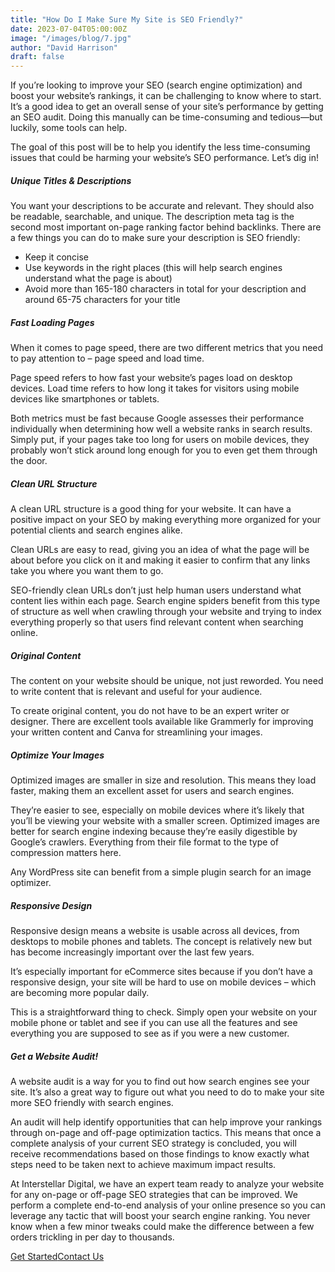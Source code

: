 ```yaml
---
title: "How Do I Make Sure My Site is SEO Friendly?"
date: 2023-07-04T05:00:00Z
image: "/images/blog/7.jpg"
author: "David Harrison"
draft: false
---
```


If you’re looking to improve your SEO (search engine optimization) and boost your website’s rankings, it can be challenging to know where to start. It’s a good idea to get an overall sense of your site’s performance by getting an SEO audit. Doing this manually can be time-consuming and tedious—but luckily, some tools can help.

The goal of this post will be to help you identify the less time-consuming issues that could be harming your website’s SEO performance. Let’s dig in!


##### Unique Titles & Descriptions

You want your descriptions to be accurate and relevant. They should also be readable, searchable, and unique. The description meta tag is the second most important on-page ranking factor behind backlinks. There are a few things you can do to make sure your description is SEO friendly:

- Keep it concise
- Use keywords in the right places (this will help search engines understand what the page is about)
- Avoid more than 165-180 characters in total for your description and around 65-75 characters for your title

##### Fast Loading Pages

When it comes to page speed, there are two different metrics that you need to pay attention to – page speed and load time.

Page speed refers to how fast your website’s pages load on desktop devices. Load time refers to how long it takes for visitors using mobile devices like smartphones or tablets.

Both metrics must be fast because Google assesses their performance individually when determining how well a website ranks in search results. Simply put, if your pages take too long for users on mobile devices, they probably won’t stick around long enough for you to even get them through the door. 

##### Clean URL Structure

A clean URL structure is a good thing for your website. It can have a positive impact on your SEO by making everything more organized for your potential clients and search engines alike.

Clean URLs are easy to read, giving you an idea of what the page will be about before you click on it and making it easier to confirm that any links take you where you want them to go.

SEO-friendly clean URLs don’t just help human users understand what content lies within each page. Search engine spiders benefit from this type of structure as well when crawling through your website and trying to index everything properly so that users find relevant content when searching online.

<!--
> Lorem ipsum dolor sit amet, consectetur adipisci elit, sed eiusmod tempor incidunt ut labore et dolore magna aliqua. Ut enim ad minim veniam, quis nostrum
>
> <cite>Esther Howard</cite><br> <span>CEO & Founder</span>
-->
##### Original Content

The content on your website should be unique, not just reworded. You need to write content that is relevant and useful for your audience.

 

To create original content, you do not have to be an expert writer or designer. There are excellent tools available like Grammerly for improving your written content and Canva for streamlining your images.

##### Optimize Your Images

Optimized images are smaller in size and resolution. This means they load faster, making them an excellent asset for users and search engines.

They’re easier to see, especially on mobile devices where it’s likely that you’ll be viewing your website with a smaller screen. Optimized images are better for search engine indexing because they’re easily digestible by Google’s crawlers. Everything from their file format to the type of compression matters here.

Any WordPress site can benefit from a simple plugin search for an image optimizer.

##### Responsive Design

Responsive design means a website is usable across all devices, from desktops to mobile phones and tablets. The concept is relatively new but has become increasingly important over the last few years.

It’s especially important for eCommerce sites because if you don’t have a responsive design, your site will be hard to use on mobile devices – which are becoming more popular daily.

This is a straightforward thing to check. Simply open your website on your mobile phone or tablet and see if you can use all the features and see everything you are supposed to see as if you were a new customer.

##### Get a Website Audit!

A website audit is a way for you to find out how search engines see your site. It’s also a great way to figure out what you need to do to make your site more SEO friendly with search engines.

An audit will help identify opportunities that can help improve your rankings through on-page and off-page optimization tactics. This means that once a complete analysis of your current SEO strategy is concluded, you will receive recommendations based on those findings to know exactly what steps need to be taken next to achieve maximum impact results.

At Interstellar Digital, we have an expert team ready to analyze your website for any on-page or off-page SEO strategies that can be improved. We perform a complete end-to-end analysis of your online presence so you can leverage any tactic that will boost your search engine ranking. You never know when a few minor tweaks could make the difference between a few orders trickling in per day to thousands.
      <nav><a data-aos="fade-up-sm" id="js-seo_page2_cta" href="/interstellar-website/contact/" data-n55-enchanted-cta="" data-n55-enchanted-cta-ambient="emit" data-n55-enchanted-cta-dont-touch="true" data-n55-enchanted-cta-shape-off="true" data-n55-enchanted-cta-hover-an="true" data-n55-enchanted-cta-size="large" data-n55-theme="brand" data-n55-wired4sound-click="vibrate"><span data-n55-wired4sound-hover="3">Get Started</span><span>Contact Us</span></a></nav>
